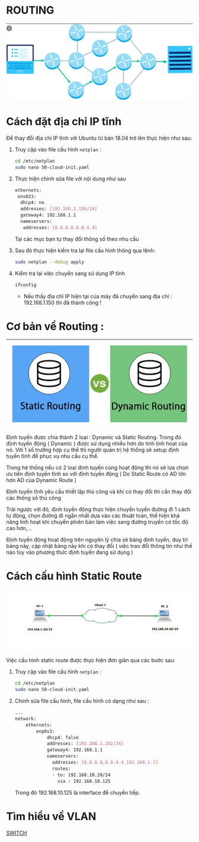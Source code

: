 # ROUTING

![ROUTING/Untitled.png](ROUTING/Untitled.png)

# Cách đặt địa chỉ IP tĩnh

Để thay đổi địa chỉ IP tĩnh với Ubuntu từ bản 18.04 trở lên thực hiện như sau:

1. Truy cập vào file cấu hình `netplan` :

    ```bash
    cd /etc/netplan
    sudo nano 50-cloud-init.yaml
    ```

2. Thực hiện chỉnh sửa file với nội dung như sau

    ```bash
    ethernets:
     ens033:
      dhcp4: no
      addresses: [192.168.1.150/24]
      gateway4: 192.168.1.1
      nameservers:
       addresses: [8.8.8.8.8.8.4.4]
    ```

    Tại các mục bạn tự thay đổi thông số theo nhu cầu

3. Sau đó thực hiện kiểm tra lại file cấu hình thông qua lệnh:

    ```bash
    sudo netplan --debug apply
    ```

4. Kiểm tra lại việc chuyển sang sử dụng IP tĩnh

    ```bash
    ifconfig
    ```

    - Nếu thấy địa chỉ IP hiện tại của máy đã chuyển sang địa chỉ : 192.168.1.150 thì đã thành công !

# Cơ bản về Routing :

![ROUTING/Untitled%201.png](ROUTING/Untitled%201.png)

Định tuyến được chia thành 2 loại : Dynamic và Static Routing. Trong đó định tuyến động ( Dynamic ) được sử dụng nhiều hơn do tính linh hoạt của nó. Với 1 số trường hợp cụ thể thì người quản trị hệ thống sẽ setup định tuyến tĩnh để phục vụ nhu cầu cụ thể.

Trong hệ thống nếu có 2 loại định tuyến cùng hoạt động thì nó sẽ lựa chọn ưu tiên định tuyến tĩnh so với định tuyến động ( Do Static Route có AD lớn hơn AD của Dynamic Route )

Định tuyến tĩnh yêu cầu thiết lập thủ công và khi có thay đổi thì cần thay đổi các thông số thủ công

Trái ngược với đó, định tuyến động thực hiện chuyển tuyến đường đi 1 cách tự động, chọn đường đi ngắn nhất dựa vào các thuật toán, thể hiện khả năng linh hoạt khi chuyển phiên bản làm việc sang đường truyền có tốc độ cao hơn,...

Định tuyến động hoạt động trên nguyên lý chia sẻ bảng định tuyến, duy trì bảng này, cập nhật bảng này khi có thay đổi ( việc trao đổi thông tin như thế nào tùy vào phương thức định tuyến đang sử dụng ) 

# Cách cấu hình Static Route

![ROUTING/Untitled%202.png](ROUTING/Untitled%202.png)

Việc cấu hình static route được thực hiện đơn giản qua các bước sau:

1. Truy cập vào file cấu hình `netplan` :

    ```bash
    cd /etc/netplan
    sudo nano 50-cloud-init.yaml
    ```

2. Chính sửa file cấu hình, file cấu hình có dạng như sau :

    ```bash
    ...
    network:
        ethernets:
            enp0s3:
                dhcp4: false
                addresses: [192.168.1.202/24]
                gateway4: 192.168.1.1
                nameservers:
                  addresses: [8.8.8.8,8.8.4.4,192.168.1.1]
                  routes:
                  - to: 192.168.10.20/24
                    via : 192.168.10.125

    ```

    Trong đó 192.168.10.125 là interface để chuyển tiếp.

# Tìm hiểu về VLAN
[SWITCH](ROUTING/SWITCH.md)
